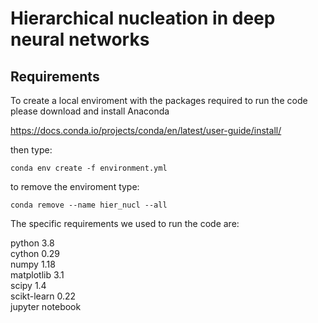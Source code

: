 # Hierarchical nucleation in deep neural networks

## Requirements

To create a local enviroment with the packages required to run the code please download and install Anaconda

https://docs.conda.io/projects/conda/en/latest/user-guide/install/

then type:

```setup
conda env create -f environment.yml
```
to remove the enviroment type:

```setup
conda remove --name hier_nucl --all
```

The specific requirements we used to run the code are:

python 3.8\
cython 0.29\
numpy 1.18\
matplotlib 3.1\
scipy 1.4\
scikt-learn 0.22\
jupyter notebook

